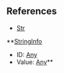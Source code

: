 ## References
  * [Str](Str.md)

**[StringInfo](StringInfo.md)
  * ID: [Any](Any.md)
  * Value: [Any](Any.md)**

